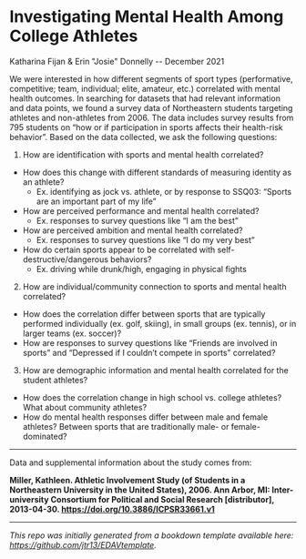 # Investigating Mental Health Among College Athletes 

Katharina Fijan & Erin "Josie" Donnelly -- December 2021

We were interested in how different segments of sport types (performative, competitive; team, individual; elite, amateur, etc.) correlated with mental health outcomes. In searching for datasets that had relevant information and data points, we found a survey data of Northeastern students targeting athletes and non-athletes from 2006. The data includes survey results from 795 students on “how or if participation in sports affects their health-risk behavior”. Based on the data collected, we ask the following questions:

1. How are identification with sports and mental health correlated?

* How does this change with different standards of measuring identity as an athlete?
  * Ex. identifying as jock vs. athlete, or by response to SSQ03: “Sports are an important part of my life”
* How are perceived performance and mental health correlated?
  * Ex. responses to survey questions like “I am the best”
* How are perceived ambition and mental health correlated?
  * Ex. responses to survey questions like “I do my very best”
* How do certain sports appear to be correlated with self-destructive/dangerous behaviors?
  * Ex. driving while drunk/high, engaging in physical fights

2. How are individual/community connection to sports and mental health correlated?

* How does the correlation differ between sports that are typically performed individually (ex. golf, skiing), in small groups (ex. tennis), or in larger teams (ex. soccer)?
* How are responses to survey questions like “Friends are involved in sports” and “Depressed if I couldn’t compete in sports” correlated?

3. How are demographic information and mental health correlated for the student athletes?

* How does the correlation change in high school vs. college athletes? What about community athletes?
* How do mental health responses differ between male and female athletes? Between sports that are traditionally male- or female-dominated?

---
Data and supplemental information about the study comes from:

**Miller, Kathleen. Athletic Involvement Study (of Students in a Northeastern University in the United States), 2006. Ann Arbor, MI: Inter-university Consortium for Political and Social Research [distributor], 2013-04-30. https://doi.org/10.3886/ICPSR33661.v1**

----

*This repo was initially generated from a bookdown template available here: https://github.com/jtr13/EDAVtemplate.*	




